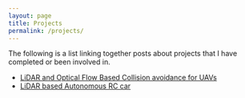 ```yaml
---
layout: page
title: Projects
permalink: /projects/
---
```


The following is a list linking together posts about projects that I have
completed or been involved in.

* [LiDAR and Optical Flow Based Collision avoidance for UAVs](http://www.masonseeger.me/jekyll/update/2018/06/05/Auburn-REU.html)
* [LiDAR based Autonomous RC car](http://www.masonseeger.me/jekyll/update/2019/03/04/Autonomous-RC-Car.html)
